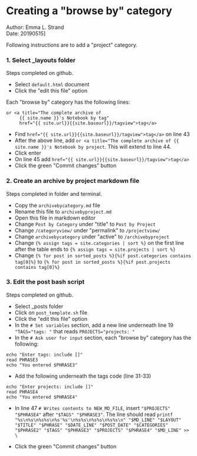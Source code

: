 # Creating a "browse by" category

Author: Emma L. Strand  
Date: 20190515]

Following instructions are to add a "project" category.

### 1. Select _layouts folder 

Steps completed on github.

- Select `default.html` document  
- Click the "edit this file" option 

Each "browse by" category has the following lines: 

```
or <a title="The complete archive of
     {{ site.name }}'s Notebook by tag"
     href="{{ site.url}}{{site.baseurl}}/tagview">tag</a>
```
-  Find `href="{{ site.url}}{{site.baseurl}}/tagview">tag</a>` on line 43 
-  After the above line, add `or <a title="The complete archive of
     {{ site.name }}'s Notebook by project`. This will extend to line 44.
- Click enter 
- On line 45 add `href="{{ site.url}}{{site.baseurl}}/tagview">tag</a>`
- Click the green "Commit changes" button

### 2. Create an archive by project markdown file 

Steps completed in folder and terminal.

- Copy the `archivebycategory.md` file 
- Rename this file to `archivebyproject.md` 
- Open this file in markdown editor 
- Change `Post by Category` under "title" to `Post by Project` 
- Change `/categoryview/` under "permalink" to `/projectview/` 
- Change `archivebycategory` under "active" to `/archivebyproject` 
- Change `{% assign tags = site.categories | sort %}` on the first line after the table ends to `{% assign tags = site.projects | sort %}`
- Change `{% for post in sorted_posts %}{%if post.categories contains tag[0]%}` to `{% for post in sorted_posts %}{%if post.projects contains tag[0]%}`

### 3. Edit the post bash script 

Steps completed on github.

- Select _posts folder 
- Click on `post_template.sh` file 
- Click the "edit this file" option
- In the `# Set variables` section, add a new line underneath line 19 `"TAGS="tags: "` that reads `PROJECTS="projects: "`
- In the `# Ask user for input` section, each "browse by" category has the following:

```
echo "Enter tags: include []"
read PHRASE3
echo "You entered $PHRASE3"
```
- Add the following underneath the tags code (line 31-33)

```
echo "Enter projects: include []" 
read PHRASE4
echo "You entered $PHRASE4"
```

- In line 47 `# Writes contents to NEW_MD_FILE`, insert `"$PROJECTS" "$PHRASE4"` after `"$TAGS" "$PHRASE3"`. The line should read `printf "%s\n%s\n%s%s\n%s'%s'\n%s%s\n%s%s\n%s%s\n" "$MD_LINE" "$LAYOUT" "$TITLE" "$PHRASE" "$DATE_LINE" "$POST_DATE" "$CATEGORIES" "$PHRASE2" "$TAGS" "$PHRASE3" "$PROJECTS" "$PHRASE4" "$MD_LINE" >> \`

- Click the green "Commit changes" button